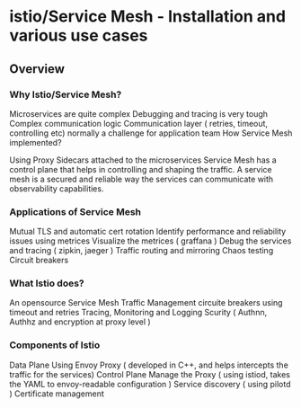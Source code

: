 # istio/Service Mesh -  Installation and various use cases

## Overview

### Why Istio/Service Mesh?

Microservices are quite complex
Debugging and tracing is very tough
Complex communication logic
Communication layer ( retries, timeout, controlling etc) normally a challenge for application team
How Service Mesh implemented?

Using Proxy Sidecars attached to the microservices
Service Mesh has a control plane that helps in controlling and shaping the traffic.
A service mesh is a secured and reliable way the services can communicate with observability capabilities.

### Applications of Service Mesh

Mutual TLS and automatic cert rotation
Identify performance and reliability issues using metrices
Visualize the metrices ( graffana )
Debug the services and tracing ( zipkin, jaeger )
Traffic routing and mirroring
Chaos testing
Circuit breakers


### What Istio does?
An opensource Service Mesh
Traffic Management
circuite breakers using timeout and retries
Tracing, Monitoring and Logging
Scurity ( Authnn, Authhz and encryption at proxy level )

### Components of Istio
Data Plane
Using Envoy Proxy ( developed in C++, and helps intercepts the traffic for the services)
Control Plane
Manage the Proxy ( using istiod, takes the YAML to envoy-readable configuration )
Service discovery ( using pilotd )
Certificate management

